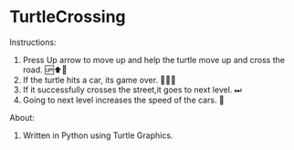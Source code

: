 # TurtleCrossing

Instructions:

1. Press Up arrow to move up and help the turtle move up and cross the road. 🆙⬆🐢
2. If the turtle hits a car, its game over. 🙁🚗🤕
3. If it successfully crosses the street,it goes to next level. ⏭
4. Going to next level increases the speed of the cars. 🚗

About:

1. Written in Python using Turtle Graphics.

